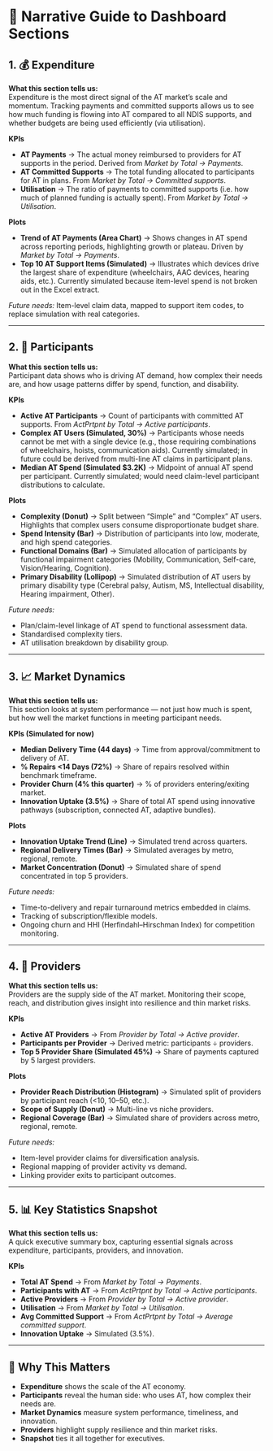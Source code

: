 # 📖 Narrative Guide to Dashboard Sections

## 1. 💰 Expenditure

**What this section tells us:**  
Expenditure is the most direct signal of the AT market’s scale and momentum. Tracking payments and committed supports allows us to see how much funding is flowing into AT compared to all NDIS supports, and whether budgets are being used efficiently (via utilisation).

**KPIs**

- **AT Payments** → The actual money reimbursed to providers for AT supports in the period. Derived from _Market by Total → Payments_.
- **AT Committed Supports** → The total funding allocated to participants for AT in plans. From _Market by Total → Committed supports_.
- **Utilisation** → The ratio of payments to committed supports (i.e. how much of planned funding is actually spent). From _Market by Total → Utilisation_.

**Plots**

- **Trend of AT Payments (Area Chart)** → Shows changes in AT spend across reporting periods, highlighting growth or plateau. Driven by _Market by Total → Payments_.
- **Top 10 AT Support Items (Simulated)** → Illustrates which devices drive the largest share of expenditure (wheelchairs, AAC devices, hearing aids, etc.). Currently simulated because item-level spend is not broken out in the Excel extract.

_Future needs:_ Item-level claim data, mapped to support item codes, to replace simulation with real categories.

---

## 2. 👥 Participants

**What this section tells us:**  
Participant data shows who is driving AT demand, how complex their needs are, and how usage patterns differ by spend, function, and disability.

**KPIs**

- **Active AT Participants** → Count of participants with committed AT supports. From _ActPrtpnt by Total → Active participants_.
- **Complex AT Users (Simulated, 30%)** → Participants whose needs cannot be met with a single device (e.g., those requiring combinations of wheelchairs, hoists, communication aids). Currently simulated; in future could be derived from multi-line AT claims in participant plans.
- **Median AT Spend (Simulated $3.2K)** → Midpoint of annual AT spend per participant. Currently simulated; would need claim-level participant distributions to calculate.

**Plots**

- **Complexity (Donut)** → Split between “Simple” and “Complex” AT users. Highlights that complex users consume disproportionate budget share.
- **Spend Intensity (Bar)** → Distribution of participants into low, moderate, and high spend categories.
- **Functional Domains (Bar)** → Simulated allocation of participants by functional impairment categories (Mobility, Communication, Self-care, Vision/Hearing, Cognition).
- **Primary Disability (Lollipop)** → Simulated distribution of AT users by primary disability type (Cerebral palsy, Autism, MS, Intellectual disability, Hearing impairment, Other).

_Future needs:_

- Plan/claim-level linkage of AT spend to functional assessment data.
- Standardised complexity tiers.
- AT utilisation breakdown by disability group.

---

## 3. 📈 Market Dynamics

**What this section tells us:**  
This section looks at system performance — not just how much is spent, but how well the market functions in meeting participant needs.

**KPIs (Simulated for now)**

- **Median Delivery Time (44 days)** → Time from approval/commitment to delivery of AT.
- **% Repairs <14 Days (72%)** → Share of repairs resolved within benchmark timeframe.
- **Provider Churn (4% this quarter)** → % of providers entering/exiting market.
- **Innovation Uptake (3.5%)** → Share of total AT spend using innovative pathways (subscription, connected AT, adaptive bundles).

**Plots**

- **Innovation Uptake Trend (Line)** → Simulated trend across quarters.
- **Regional Delivery Times (Bar)** → Simulated averages by metro, regional, remote.
- **Market Concentration (Donut)** → Simulated share of spend concentrated in top 5 providers.

_Future needs:_

- Time-to-delivery and repair turnaround metrics embedded in claims.
- Tracking of subscription/flexible models.
- Ongoing churn and HHI (Herfindahl–Hirschman Index) for competition monitoring.

---

## 4. 🏢 Providers

**What this section tells us:**  
Providers are the supply side of the AT market. Monitoring their scope, reach, and distribution gives insight into resilience and thin market risks.

**KPIs**

- **Active AT Providers** → From _Provider by Total → Active provider_.
- **Participants per Provider** → Derived metric: participants ÷ providers.
- **Top 5 Provider Share (Simulated 45%)** → Share of payments captured by 5 largest providers.

**Plots**

- **Provider Reach Distribution (Histogram)** → Simulated split of providers by participant reach (<10, 10–50, etc.).
- **Scope of Supply (Donut)** → Multi-line vs niche providers.
- **Regional Coverage (Bar)** → Simulated share of providers across metro, regional, remote.

_Future needs:_

- Item-level provider claims for diversification analysis.
- Regional mapping of provider activity vs demand.
- Linking provider exits to participant outcomes.

---

## 5. 📊 Key Statistics Snapshot

**What this section tells us:**  
A quick executive summary box, capturing essential signals across expenditure, participants, providers, and innovation.

**KPIs**

- **Total AT Spend** → From _Market by Total → Payments_.
- **Participants with AT** → From _ActPrtpnt by Total → Active participants_.
- **Active Providers** → From _Provider by Total → Active provider_.
- **Utilisation** → From _Market by Total → Utilisation_.
- **Avg Committed Support** → From _ActPrtpnt by Total → Average committed support_.
- **Innovation Uptake** → Simulated (3.5%).

---

## 🚀 Why This Matters

- **Expenditure** shows the scale of the AT economy.
- **Participants** reveal the human side: who uses AT, how complex their needs are.
- **Market Dynamics** measure system performance, timeliness, and innovation.
- **Providers** highlight supply resilience and thin market risks.
- **Snapshot** ties it all together for executives.
